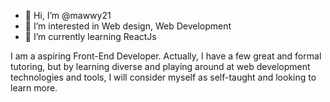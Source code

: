 - 👋 Hi, I’m @mawwy21
- 👀 I’m interested in Web design, Web Development
- 🌱 I’m currently learning ReactJs

I am a aspiring Front-End Developer. Actually, I have a few great and formal tutoring, but by learning diverse and playing around at web development 
technologies and tools, I will consider myself as self-taught and looking to learn more.
